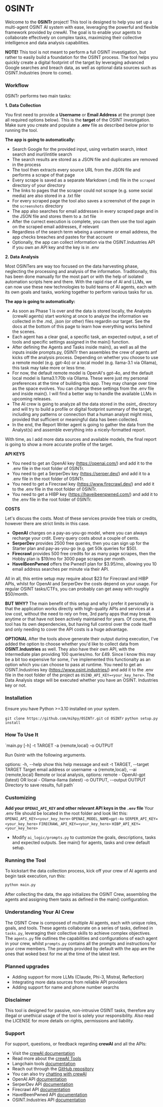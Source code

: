 # 0SINTr

Welcome to the **0SINTr** project! This tool is designed to help you set up a multi-agent OSINT AI system with ease, leveraging the powerful and flexible framework provided by crewAI. The goal is to enable your agents to collaborate effectively on complex tasks, maximizing their collective intelligence and data analysis capabilities.

**NOTE!** This tool is not meant to perform a full OSINT investigation, but rather to easily build a foundation for the OSINT process. The tool helps you quickly create a digital footprint of the target by leveraging advanced Google searches and breach data, as well as optional data sources such as OSINT.Industries (more to come).

### Workflow

0SINTr performs two main tasks:

**1. Data Collection**

You first need to provide a **Username** or **Email Address** at the prompt (see all required options below). This is the **target** of the OSINT investigation. Make sure you create and populate a **.env** file as described below prior to running the tool.

**The app is going to automatically:**
* Search Google for the provided input, using verbatim search, intext search and inurl/intitle search
* The search results are stored as a JSON file and duplicates are removed in the process
* The tool then extracts every source URL from the JSON file and performs a scrape of that page
* Every scrape is saved as a separate Markdown (.md) file in the `scraped` directory of your directory
* The links to pages that the scraper could not scrape (e.g. some social media) are also stored in a .txt file
* For every scraped page the tool also saves a screenshot of the page in the `screenshots` directory
* The app also searches for email addresses in every scraped page and in the JSON file and stores them to a .txt file
* After the currect execution is complete, you can then use the tool again on the scraped email addresses, if relevant
* Regardless of the search term wbeing a username or email address, the app checks breaches and pastes for that account
* Optionally, the app can collect information via the OSINT.Industries API if you own an API key and the key is in .env

**2. Data Analysis**

Most OSINTers are way too focused on the data harvesting phase, neglecting the processing and analysis of the information. Traditionally, this has been done manually for the most part or with the help of isolated automation scripts here and there. With the rapid rise of AI and LLMs, we can now use these new technologies to build teams of AI agents, each with its own goals and tasks, working together to perform various tasks for us.

**The app is going to automatically:**
* As soon as Phase 1 is over and the data is stored locally, the Analysts (crewAI agents) start working at once to analyze the information we collected in the .md, .json (or other) files regardin our target. See the docs at the bottom of this page to learn how everything works behind the scenes.
* Each agent has a clear goal, a specific task, an expected output, a set of tools and specific settings assigned in the main() function.
* After defining the Agents and Tasks inside main(), as well as all the inputs inside prompts.py, 0SINTr then assembles the crew of agents anf kicks off the analysis process. Depending on whether you choose to use a remote model (e.g. gpt-4o) or a local model (e.g. llama-3.1 via Ollama), this task may take more or less time.
* For now, the default remote model is OpenAI's gpt-4o, and the default local model is llama3.1:70b via Ollama. These were just my personal preferences at the time of building this app. They may change over time as the space evolves. You can change these settings from the .env file and inside main(). I will find a better way to handle the available LLMs in upcoming releases.
* The AI crew is going to analyze all the data stored in the osint_ directory and will try to build a profile or digital footprint summary of the target, including any patterns or connection that a human analyst might miss, provided that sufficient or meaningful data has been collected.
* In the end, the Report Writer agent is going to gather the data from the Analyst(s) and assemble everything into a nicely-formatted report.

With time, as I add more data sources and available models, the final report is going to show a more accurate profile of the target.

**API KEYS**
- You need to get an OpenAI key (https://openai.com/) and add it to the .env file in the root folder of 0SINTr.
- You need to get a SerperDev key (https://serper.dev/) and add it to a .env file in the root folder of 0SINTr.
- You need to get a Firecrawl key (https://www.firecrawl.dev/) and add it to the .env file in the root folder of 0SINTr.
- You need to get a HIBP key (https://haveibeenpwned.com/) and add it to the .env file in the root folder of 0SINTr.

**COSTS**

Let's discuss the costs. Most of these services provide free trials or credits, however there are strict limits in this case.

- **OpenAI** charges on a pay-as-you-go model, where you can always recharge your crdit. Every query costs about a couple of cents.
- **SerperDev** provides 2500 free queries, then you can sign up for the Starter plan and pay-as-you-go (e.g. get 50k queries for $50).
- **Firecrawl** provides 500 free credits for as many page scrapes, then the Hobby plan is $19/mo for 3000 page scrapes per month.
- **HaveIBeenPwned** offers the Pwned1 plan for $3.95/mo, allowing you 10 email address searches per minute via their API.

All in all, this entire setup may require about $23 for Firecrawl and HIBP APIs, whilst for OpenAI and SerperDev the costs depend on your usage. For regular OSINT tasks/CTFs, you can probably can get away with roughly $50/month.

**BUT WHY?**
The main benefit of this setup and why I prefer it personally is that the application works directly with high-quality APIs and services at a low cost, without the need to rely on free, 3rd party apps that may break anytime or that have not been actively maintained for years. Of course, this tool has its own dependencies, but having full control over the code itself and only needing to cover the API costs is a huge advantage.

**OPTIONAL**
After the tools above generate their output during execution, I've added the option to choose whether you'd like to collect data from **OSINT.Industries** as well. They also have their own API, with the Intermediate plan providing 100 queries/mo. for £49. Since I know this may be a bit too expensive for some, I've implemented this functionalty as an option which you can choose to pass at runtime. You need to get an OSINT.Industries key (https://www.osint.industries/) and add it to the .env file in the root folder of the project as `OSIND_API_KEY=<your_key_here>`. The Data Analysis stage will be executed whether you have an OSINT. Industries key or not.


### Installation

Ensure you have Python >=3.10 installed on your system. 

`git clone https://github.com/mihpy/0SINTr.git`
`cd 0SINTr`
`python setup.py install`

### How To Use It

`main.py [-h] -t TARGET -a {remote,local} -o OUTPUT

Run 0sintr with the following arguments.

options:
  -h, --help            show this help message and exit
  -t TARGET, --target TARGET
                        Target email address or username
  -a {remote,local}, --ai {remote,local}
                        Remote or local analysis, options: remote - OpenAI-gpt (latest) OR local - Ollama-llama (latest)
  -o OUTPUT, --output OUTPUT
                        Directory to save results, full path`

### Customizing

**Add your `OPENAI_API_KEY` and other relevant API keys in the `.env` file**
Your .env file should be located in the root folder and look likt this:
`OPENAI_API_KEY=<your_key_here>`
`OPENAI_MODEL_NAME=gpt-4o`
`SERPER_API_KEY=<your_key_here>`
`FIRECRAWL_API_KEY=<your_key_here>`
`HIBP_API_KEY=<your_key_here>`

- Modify `ai_logic/prompts.py` to customize the goals, descriptions, tasks and expected outputs. See main() for agents, tasks and crew default setup.

### Running the Tool

To kickstart the data collection process, kick off your crew of AI agents and begin task execution, run this:

```bash
python main.py
```

After collecting the data, the app initializes the OSINT Crew, assembling the agents and assigning them tasks as defined in the main() configuration.

### Understanding Your AI Crew

The OSINT Crew is composed of multiple AI agents, each with unique roles, goals, and tools. These agents collaborate on a series of tasks, defined in `tasks.py`, leveraging their collective skills to achieve complex objectives. The `agents.py` file outlines the capabilities and configurations of each agent in your crew, whilst `prompts.py` contains all the prompts and instructions for your crew members. The prompts provided by default with the app are the ones that woked best for me at the time of the latest test.

### Planned upgrades
- Adding support for more LLMs (Claude, Phi-3, Mistral, Reflection)
- Integrating more data sources from reliable API providers
- Adding support for name and phone number searchs

### Disclaimer

This tool is designed for passive, non-intrusive OSINT tasks, therefore any illegal or unethical usage of the tool is solely your responsibility. Also read the LICENSE for more details on rights, permissions and liability.

### Support

For support, questions, or feedback regarding **crewAI** and all the APIs:
- Visit the [crewAI documentation](https://docs.crewai.com)
- Read more about the [crewAI Tools](https://docs.crewai.com/core-concepts/Tools/)
- Langchain tools [documentation](https://docs.crewai.com/core-concepts/Using-LangChain-Tools/)
- Reach out through the [GitHub repository](https://github.com/joaomdmoura/crewai)
- You can also try [chatting with crewAI](https://chatg.pt/DWjSBZn)
- OpenAI API [documentation](https://platform.openai.com/docs/overview)
- SerperDev API [documentation](https://serper.dev/)
- Firecrawl API [documentation](https://docs.firecrawl.dev/introduction)
- HaveIBeenPwned API [documentation](https://haveibeenpwned.com/API/v3)
- OSINT.Industries API [documentation](https://docs.osint.industries/reference/search)

